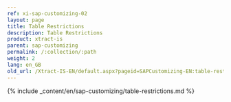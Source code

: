 ```yaml
---
ref: xi-sap-customizing-02
layout: page
title: Table Restrictions
description: Table Restrictions
product: xtract-is
parent: sap-customizing
permalink: /:collection/:path
weight: 2
lang: en_GB
old_url: /Xtract-IS-EN/default.aspx?pageid=SAPCustomizing-EN:table-restrictions
---
```


{% include _content/en/sap-customizing/table-restrictions.md  %}